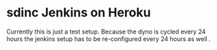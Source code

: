# sdinc Jenkins on Heroku


Currently this is just a test setup. Because the dyno is cycled every 24 hours 
the jenkins setup has to be re-configured every 24 hours as well .


